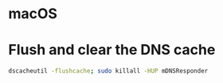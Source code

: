 # macOS

# Flush and clear the DNS cache

```bash
dscacheutil -flushcache; sudo killall -HUP mDNSResponder
```

